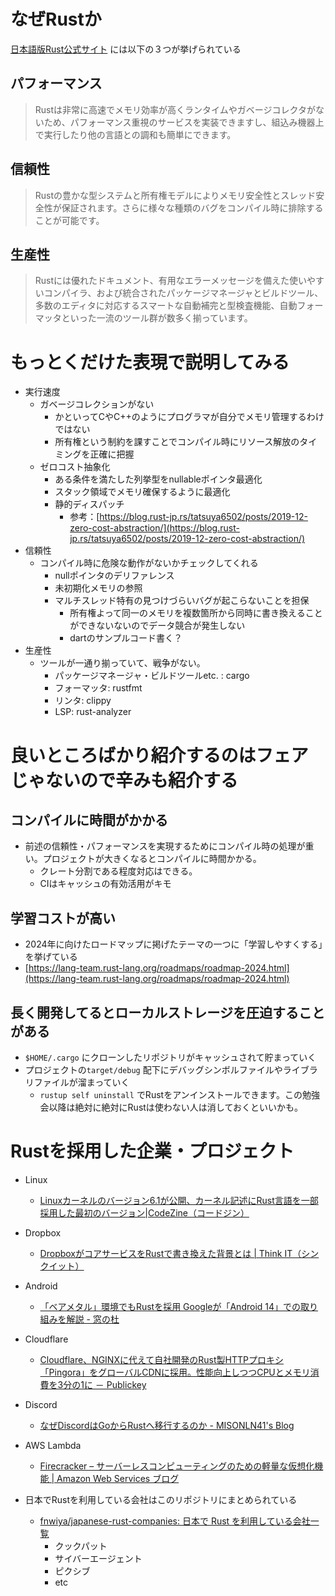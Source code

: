 # なぜRustか 
[日本語版Rust公式サイト](https://www.rust-lang.org/ja) には以下の３つが挙げられている

## パフォーマンス

> Rustは非常に高速でメモリ効率が高くランタイムやガベージコレクタがないため、パフォーマンス重視のサービスを実装できますし、組込み機器上で実行したり他の言語との調和も簡単にできます。

## 信頼性

> Rustの豊かな型システムと所有権モデルによりメモリ安全性とスレッド安全性が保証されます。さらに様々な種類のバグをコンパイル時に排除することが可能です。

## 生産性

> Rustには優れたドキュメント、有用なエラーメッセージを備えた使いやすいコンパイラ、および統合されたパッケージマネージャとビルドツール、多数のエディタに対応するスマートな自動補完と型検査機能、自動フォーマッタといった一流のツール群が数多く揃っています。

# もっとくだけた表現で説明してみる

- 実行速度
    - ガベージコレクションがない
        - かといってCやC++のようにプログラマが自分でメモリ管理するわけではない
        - 所有権という制約を課すことでコンパイル時にリソース解放のタイミングを正確に把握
    - ゼロコスト抽象化
        - ある条件を満たした列挙型をnullableポインタ最適化
        - スタック領域でメモリ確保するように最適化
        - 静的ディスパッチ
            - 参考：[https://blog.rust-jp.rs/tatsuya6502/posts/2019-12-zero-cost-abstraction/](https://blog.rust-jp.rs/tatsuya6502/posts/2019-12-zero-cost-abstraction/)
- 信頼性
    - コンパイル時に危険な動作がないかチェックしてくれる
        - nullポインタのデリファレンス
        - 未初期化メモリの参照
        - マルチスレッド特有の見つけづらいバグが起こらないことを担保
            - 所有権よって同一のメモリを複数箇所から同時に書き換えることができないないのでデータ競合が発生しない
            - dartのサンプルコード書く？
- 生産性
    - ツールが一通り揃っていて、戦争がない。
        - パッケージマネージャ・ビルドツールetc. : cargo
        - フォーマッタ: rustfmt
        - リンタ: clippy
        - LSP: rust-analyzer

# 良いところばかり紹介するのはフェアじゃないので辛みも紹介する

## コンパイルに時間がかかる

- 前述の信頼性・パフォーマンスを実現するためにコンパイル時の処理が重い。プロジェクトが大きくなるとコンパイルに時間かかる。
    - クレート分割である程度対応はできる。
    - CIはキャッシュの有効活用がキモ

## 学習コストが高い

- 2024年に向けたロードマップに掲げたテーマの一つに「学習しやすくする」を挙げている
- [https://lang-team.rust-lang.org/roadmaps/roadmap-2024.html](https://lang-team.rust-lang.org/roadmaps/roadmap-2024.html)

## 長く開発してるとローカルストレージを圧迫することがある

- `$HOME/.cargo` にクローンしたリポジトリがキャッシュされて貯まっていく
- プロジェクトの`target/debug` 配下にデバッグシンボルファイルやライブラリファイルが溜まっていく
    - `rustup self uninstall` でRustをアンインストールできます。この勉強会以降は絶対に絶対にRustは使わない人は消しておくといいかも。

# Rustを採用した企業・プロジェクト
- Linux
    - [Linuxカーネルのバージョン6.1が公開、カーネル記述にRust言語を一部採用した最初のバージョン|CodeZine（コードジン）](https://codezine.jp/article/detail/17038)
- Dropbox
    - [DropboxがコアサービスをRustで書き換えた背景とは | Think IT（シンクイット）](https://thinkit.co.jp/article/17513)
- Android
    - [「ベアメタル」環境でもRustを採用 Googleが「Android 14」での取り組みを解説 - 窓の杜](https://forest.watch.impress.co.jp/docs/news/1538800.html)
- Cloudflare
    - [Cloudflare、NGINXに代えて自社開発のRust製HTTPプロキシ「Pingora」をグローバルCDNに採用。性能向上しつつCPUとメモリ消費を3分の1に － Publickey](https://www.publickey1.jp/blog/22/cloudflarenginxrusthttppingoracdncpu31.html)
- Discord
    - [なぜDiscordはGoからRustへ移行するのか - MISONLN41's Blog](https://misonln41.hateblo.jp/entry/2020/02/12/232853)
- AWS Lambda
    - [Firecracker – サーバーレスコンピューティングのための軽量な仮想化機能 | Amazon Web Services ブログ](https://aws.amazon.com/jp/blogs/news/firecracker-lightweight-virtualization-for-serverless-computing/)

- 日本でRustを利用している会社はこのリポジトリにまとめられている
  - [fnwiya/japanese-rust-companies: 日本で Rust を利用している会社一覧](https://github.com/fnwiya/japanese-rust-companies) 
    - クックパット
    - サイバーエージェント
    - ピクシブ
    - etc

